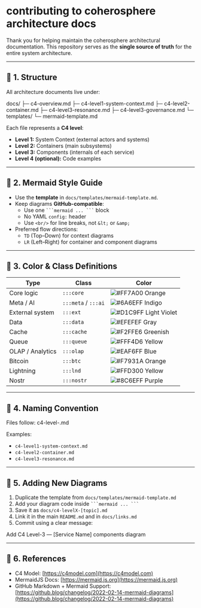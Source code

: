 # contributing to coherosphere architecture docs

Thank you for helping maintain the coherosphere architectural documentation.
This repository serves as the **single source of truth** for the entire system architecture.

---

## 🧩 1. Structure

All architecture documents live under:

docs/
├─ c4-overview.md
├─ c4-level1-system-context.md
├─ c4-level2-container.md
├─ c4-level3-resonance.md
├─ c4-level3-governance.md
└─ templates/
└─ mermaid-template.md


Each file represents a **C4 level**:
- **Level 1:** System Context (external actors and systems)
- **Level 2:** Containers (main subsystems)
- **Level 3:** Components (internals of each service)
- **Level 4 (optional):** Code examples

---

## 🧠 2. Mermaid Style Guide

- Use the **template** in `docs/templates/mermaid-template.md`.
- Keep diagrams **GitHub-compatible**:
  - Use one ` ```mermaid ... ``` ` block
  - No YAML `config:` header
  - Use `<br/>` for line breaks, not `&lt;` or `&amp;`
- Preferred flow directions:
  - `TD` (Top–Down) for context diagrams
  - `LR` (Left–Right) for container and component diagrams

---

## 🎨 3. Color & Class Definitions

| Type | Class | Color |
|------|--------|--------|
| Core logic | `:::core` | ![#FF7A00](https://via.placeholder.com/15/FF7A00/000000?text=+) Orange |
| Meta / AI | `:::meta` / `:::ai` | ![#6A6EFF](https://via.placeholder.com/15/6A6EFF/000000?text=+) Indigo |
| External system | `:::ext` | ![#D1C9FF](https://via.placeholder.com/15/D1C9FF/000000?text=+) Light Violet |
| Data | `:::data` | ![#EFEFEF](https://via.placeholder.com/15/EFEFEF/000000?text=+) Gray |
| Cache | `:::cache` | ![#F2FFE6](https://via.placeholder.com/15/F2FFE6/000000?text=+) Greenish |
| Queue | `:::queue` | ![#FFF4D6](https://via.placeholder.com/15/FFF4D6/000000?text=+) Yellow |
| OLAP / Analytics | `:::olap` | ![#EAF6FF](https://via.placeholder.com/15/EAF6FF/000000?text=+) Blue |
| Bitcoin | `:::btc` | ![#F7931A](https://via.placeholder.com/15/F7931A/000000?text=+) Orange |
| Lightning | `:::lnd` | ![#FFD300](https://via.placeholder.com/15/FFD300/000000?text=+) Yellow |
| Nostr | `:::nostr` | ![#8C6EFF](https://via.placeholder.com/15/8C6EFF/000000?text=+) Purple |

---

## 🧰 4. Naming Convention

Files follow:
c4-level<N>-<name>.md

Examples:
- `c4-level1-system-context.md`
- `c4-level2-container.md`
- `c4-level3-resonance.md`

---

## 🚀 5. Adding New Diagrams

1. Duplicate the template from `docs/templates/mermaid-template.md`
2. Add your diagram code inside ` ```mermaid ... ``` `
3. Save it as `docs/c4-levelX-[topic].md`
4. Link it in the main `README.md` and in `docs/links.md`
5. Commit using a clear message:

Add C4 Level-3 — [Service Name] components diagram


---

## 🧩 6. References

- C4 Model: [https://c4model.com](https://c4model.com)
- MermaidJS Docs: [https://mermaid.js.org](https://mermaid.js.org)
- GitHub Markdown + Mermaid Support: [https://github.blog/changelog/2022-02-14-mermaid-diagrams](https://github.blog/changelog/2022-02-14-mermaid-diagrams)
